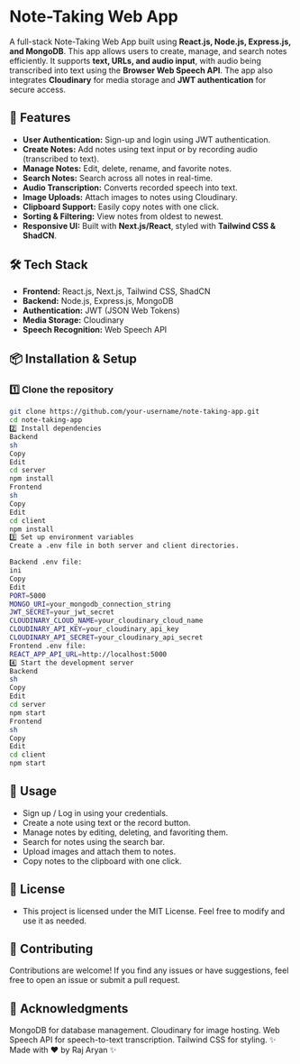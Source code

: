 # Note-Taking Web App

A full-stack Note-Taking Web App built using **React.js, Node.js, Express.js, and MongoDB**. This app allows users to create, manage, and search notes efficiently. It supports **text, URLs, and audio input**, with audio being transcribed into text using the **Browser Web Speech API**. The app also integrates **Cloudinary** for media storage and **JWT authentication** for secure access.

## 🚀 Features

- **User Authentication:** Sign-up and login using JWT authentication.
- **Create Notes:** Add notes using text input or by recording audio (transcribed to text).
- **Manage Notes:** Edit, delete, rename, and favorite notes.
- **Search Notes:** Search across all notes in real-time.
- **Audio Transcription:** Converts recorded speech into text.
- **Image Uploads:** Attach images to notes using Cloudinary.
- **Clipboard Support:** Easily copy notes with one click.
- **Sorting & Filtering:** View notes from oldest to newest.
- **Responsive UI:** Built with **Next.js/React**, styled with **Tailwind CSS & ShadCN**.

## 🛠️ Tech Stack

- **Frontend:** React.js, Next.js, Tailwind CSS, ShadCN
- **Backend:** Node.js, Express.js, MongoDB
- **Authentication:** JWT (JSON Web Tokens)
- **Media Storage:** Cloudinary
- **Speech Recognition:** Web Speech API


## 📦 Installation & Setup

### 1️⃣ Clone the repository
```sh
git clone https://github.com/your-username/note-taking-app.git
cd note-taking-app
2️⃣ Install dependencies
Backend
sh
Copy
Edit
cd server
npm install
Frontend
sh
Copy
Edit
cd client
npm install
3️⃣ Set up environment variables
Create a .env file in both server and client directories.

Backend .env file:
ini
Copy
Edit
PORT=5000
MONGO_URI=your_mongodb_connection_string
JWT_SECRET=your_jwt_secret
CLOUDINARY_CLOUD_NAME=your_cloudinary_cloud_name
CLOUDINARY_API_KEY=your_cloudinary_api_key
CLOUDINARY_API_SECRET=your_cloudinary_api_secret
Frontend .env file:
REACT_APP_API_URL=http://localhost:5000
4️⃣ Start the development server
Backend
sh
Copy
Edit
cd server
npm start
Frontend
sh
Copy
Edit
cd client
npm start
```
## 🚀 Usage
- Sign up / Log in using your credentials.
- Create a note using text or the record button.
- Manage notes by editing, deleting, and favoriting them.
- Search for notes using the search bar.
- Upload images and attach them to notes.
- Copy notes to the clipboard with one click.
## 📝 License
- This project is licensed under the MIT License. Feel free to modify and use it as needed.

## 🤝 Contributing
Contributions are welcome! If you find any issues or have suggestions, feel free to open an issue or submit a pull request.

## 🌟 Acknowledgments
MongoDB for database management.
Cloudinary for image hosting.
Web Speech API for speech-to-text transcription.
Tailwind CSS for styling.
✨ Made with ❤️ by Raj Aryan ✨
